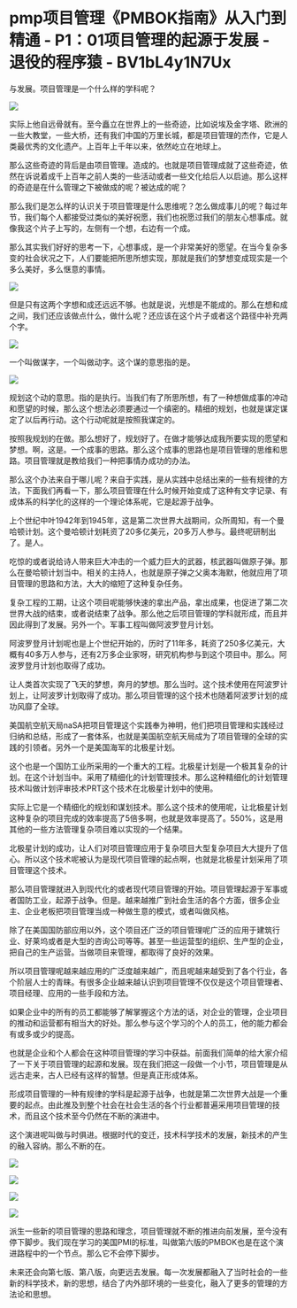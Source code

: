 # pmp项目管理《PMBOK指南》从入门到精通 - P1：01项目管理的起源于发展 - 退役的程序猿 - BV1bL4y1N7Ux

与发展。项目管理是一个什么样的学科呢？

![](img/f96626df12df4afa91c080a07cbc0a26_1.png)

实际上他自远骨就有。至今矗立在世界上的一些奇迹，比如说埃及金字塔、欧洲的一些大教堂，一些大桥，还有我们中国的万里长城，都是项目管理的杰作，它是人类最优秀的文化遗产。上百年上千年以来，依然屹立在地球上。

那么这些奇迹的背后是由项目管理。造成的。也就是项目管理成就了这些奇迹，依然在诉说着成千上百年之前人类的一些活动或者一些文化给后人以启迪。那么这样的奇迹是在什么管理之下被做成的呢？被达成的呢？

那么我们是怎么样的认识关于项目管理是什么思维呢？怎么做成事儿的呢？每过年节，我们每个人都接受过类似的美好祝愿，我们也祝愿过我们的朋友心想事成。就像我这个片子上写的，左侧有一个想，右边有一个成。

那么其实我们好好的思考一下，心想事成，是一个非常美好的愿望。在当今复杂多变的社会状况之下，人们要能把所思所想实现，那就是我们的梦想变成现实是一个多么美好，多么惬意的事情。



![](img/f96626df12df4afa91c080a07cbc0a26_3.png)

但是只有这两个字想和成还远远不够。也就是说，光想是不能成的。那么在想和成之间，我们还应该做点什么，做什么呢？还应该在这个片子或者这个路径中补充两个字。



![](img/f96626df12df4afa91c080a07cbc0a26_5.png)

一个叫做谋字，一个叫做动字。这个谋的意思指的是。

![](img/f96626df12df4afa91c080a07cbc0a26_7.png)

规划这个动的意思。指的是执行。当我们有了所思所想，有了一种想做成事的冲动和愿望的时候，那么这个想法必须要通过一个缜密的。精细的规划，也就是谋定谋定了以后再行动。这个行动呢就是按照我谋定的。

按照我规划的在做。那么想好了，规划好了。在做才能够达成我所要实现的愿望和梦想。啊，这是。一个成事的思路。那么这个成事的思路也是项目管理的思维和思路。项目管理就是教给我们一种把事情办成功的办法。

那么这个办法来自于哪儿呢？来自于实践，是从实践中总结出来的一些有规律的方法，下面我们再看一下，那么项目管理在什么时候开始变成了这种有文字记录、有成体系的科学化的这样的一个理论体系呢，它是起源于战争。

上个世纪中叶1942年到1945年，这是第二次世界大战期间，众所周知，有一个曼哈顿计划。这个曼哈顿计划耗资了20多亿美元，20多万人参与。最终呢研制出了。是人。

吃惊的或者说给诗人带来巨大冲击的一个威力巨大的武器，核武器叫做原子弹。那么在曼哈顿计划当中。相关的主持人，也就是原子弹之父奥本海默，他就应用了项目管理的思路和方法，大大的缩短了这种复杂任务。

复杂工程的工期，让这个项目呢能够快速的拿出产品，拿出成果，也促进了第二次世界大战的结束，或者说结束了战争。那么他之后项目管理的学科就形成，而且并因此得到了发展。另外一个。军事工程叫做阿波罗登月计划。

阿波罗登月计划呢也是上个世纪开始的，历时了11年多，耗资了250多亿美元，大概有40多万人参与，还有2万多企业家呀，研究机构参与到这个项目中。那么。阿波罗登月计划也取得了成功。

让人类首次实现了飞天的梦想，奔月的梦想。那么当时。这个技术使用在阿波罗计划上，让阿波罗计划取得了成功。那么项目管理的这个技术也随着阿波罗计划的成功风靡了全球。

美国航空航天局naSA把项目管理这个实践奉为神明，他们把项目管理和实践经过归纳和总结，形成了一套体系，也就是美国航空航天局成为了项目管理的全球的实践的引领者。另外一个是美国海军的北极星计划。

这个也是一个国防工业所采用的一个重大的工程。北极星计划是一个极其复杂的计划。在这个计划当中。采用了精细化的计划管理技术。那么这种精细化的计划管理技术叫做计划评审技术PRT这个技术在北极星计划中的使用。

实际上它是一个精细化的规划和谋划技术。那么这个技术的使用呢，让北极星计划这种复杂的项目完成的效率提高了5倍多啊，也就是效率提高了。550%，这是用其他的一些方法管理复杂项目难以实现的一个结果。

北极星计划的成功，让人们对项目管理应用于复杂项目大型复杂项目大大提升了信心。所以这个技术呢被认为是现代项目管理的起点啊，也就是北极星计划采用了项目管理这个技术。

那么项目管理就进入到现代化的或者现代项目管理的开始。项目管理起源于军事或者国防工业，起源于战争。但是。越来越推广到社会生活的各个方面，很多企业主、企业老板把项目管理当成一种做生意的模式，或者叫做风格。

除了在美国国防部应用以外，这个项目还广泛的项目管理呢广泛的应用于建筑行业、好莱坞或者是大型的咨询公司等等。甚至一些运营型的组织、生产型的企业，把自己的生产运营。当做项目来管理，都取得了良好的效果。

所以项目管理呢越来越应用的广泛度越来越广，而且呢越来越受到了各个行业，各个阶层人士的青睐。有很多企业越来越认识到项目管理不仅仅是这个项目管理者、项目经理、应用的一些手段和方法。

如果企业中的所有的员工都能够了解掌握这个方法的话，对企业的管理，企业项目的推动和运营都有相当大的好处。那么参与这个学习的个人的员工，他的能力都会有或多或少的提高。

也就是企业和个人都会在这种项目管理的学习中获益。前面我们简单的给大家介绍了一下关于项目管理的起源和发展。现在我们把这一段做一个小节，项目管理是从远古走来，古人已经有这样的智慧。但是真正形成体系。

形成项目管理的一种有规律的学科是起源于战争，也就是第二次世界大战是一个重要的起点。由此推及到整个社会在社会生活的各个行业都普遍采用项目管理的技术，而且这个技术至今仍然在不断的演进中。

这个演进呢叫做与时俱进。根据时代的变迁，技术科学技术的发展，新技术的产生的融入容纳。那么不断的在。

![](img/f96626df12df4afa91c080a07cbc0a26_9.png)

![](img/f96626df12df4afa91c080a07cbc0a26_10.png)

![](img/f96626df12df4afa91c080a07cbc0a26_11.png)

![](img/f96626df12df4afa91c080a07cbc0a26_12.png)

派生一些新的项目管理的思路和理念，项目管理就不断的推进向前发展，至今没有停下脚步。我们现在学习的美国PMI的标准，叫做第六版的PMBOK也是在这个演进路程中的一个节点。那么它不会停下脚步。

未来还会向第七版、第八版，向更远去发展。每一次发展都融入了当时社会的一些新的科学技术，新的思想，结合了内外部环境的一些变化，融入了更多的管理的方法论和思想。

